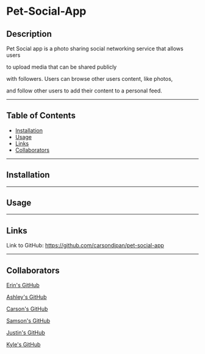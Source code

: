 # Pet-Social-App


## Description
Pet Social app is a photo sharing social networking service that allows users 

to upload media that can be shared publicly 

with followers. Users can browse other users content, like photos, 

and follow other users to add their content to a personal feed.
***


## Table of Contents
- [Installation](#installation)
- [Usage](#usage)
- [Links](#links)
- [Collaborators](#collaborators)

***

## Installation

***

## Usage

***

## Links
Link to GitHub: https://github.com/carsondipan/pet-social-app

***

## Collaborators

[Erin's GitHub](https://github.com/uiido)

[Ashley's GitHub](https://github.com/alandis01)

[Carson's GitHub](https://github.com/carsondipan)

[Samson's GitHub](https://github.com/SamsonKnightz)

[Justin's GitHub](https://github.com/M5Justin)

[Kyle's GitHub](https://github.com/KMPhillips20)